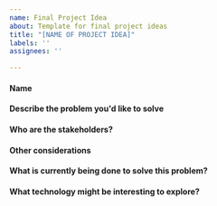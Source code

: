 ```yaml
---
name: Final Project Idea
about: Template for final project ideas
title: "[NAME OF PROJECT IDEA]"
labels: ''
assignees: ''

---
```


#### Name
    
   
#### Describe the problem you'd like to solve
   
   
#### Who are the stakeholders?

   
#### Other considerations
   
   
#### What is currently being done to solve this problem?
   

#### What technology might be interesting to explore?
